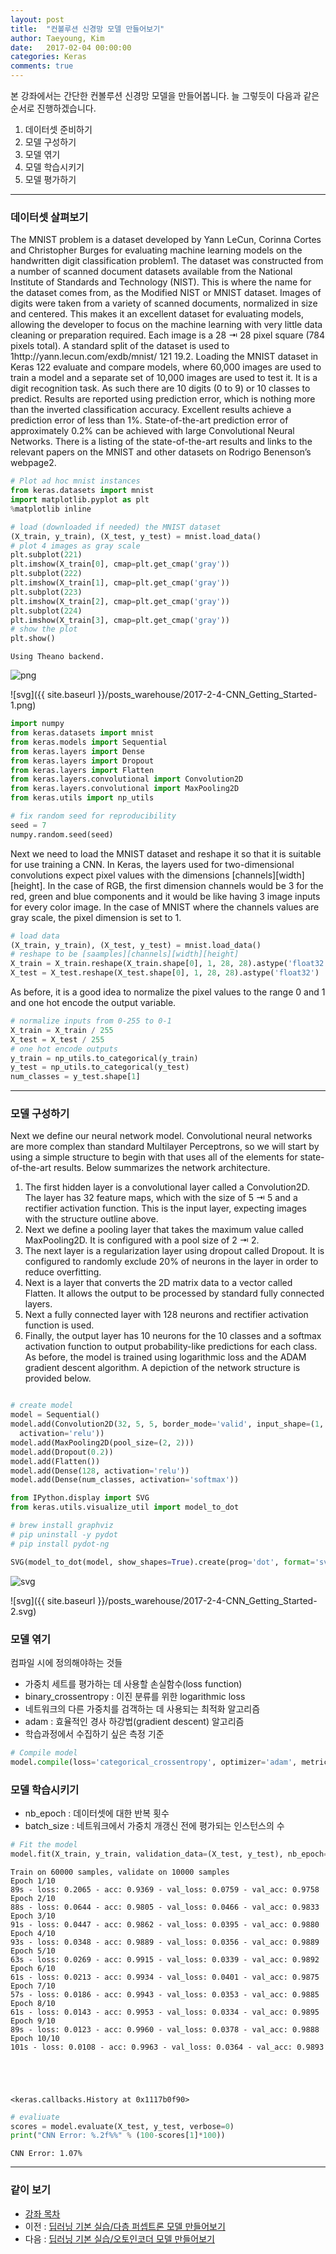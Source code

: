 ```yaml
---
layout: post
title:  "컨볼루션 신경망 모델 만들어보기"
author: Taeyoung, Kim
date:   2017-02-04 00:00:00
categories: Keras
comments: true
---
```

본 강좌에서는 간단한 컨볼루션 신경망 모델을 만들어봅니다. 늘 그렇듯이 다음과 같은 순서로 진행하겠습니다.

1. 데이터셋 준비하기
1. 모델 구성하기
1. 모델 엮기
1. 모델 학습시키기
1. 모델 평가하기

---

### 데이터셋 살펴보기

The MNIST problem is a dataset developed by Yann LeCun, Corinna Cortes and Christopher Burges for evaluating machine learning models on the handwritten digit classification problem1. The dataset was constructed from a number of scanned document datasets available from the National Institute of Standards and Technology (NIST). This is where the name for the dataset comes from, as the Modified NIST or MNIST dataset.
Images of digits were taken from a variety of scanned documents, normalized in size and centered. This makes it an excellent dataset for evaluating models, allowing the developer to focus on the machine learning with very little data cleaning or preparation required. Each image is a 28 ⇥ 28 pixel square (784 pixels total). A standard split of the dataset is used to
1http://yann.lecun.com/exdb/mnist/
    121
19.2. Loading the MNIST dataset in Keras 122
evaluate and compare models, where 60,000 images are used to train a model and a separate set of 10,000 images are used to test it.
It is a digit recognition task. As such there are 10 digits (0 to 9) or 10 classes to predict. Results are reported using prediction error, which is nothing more than the inverted classification accuracy. Excellent results achieve a prediction error of less than 1%. State-of-the-art prediction error of approximately 0.2% can be achieved with large Convolutional Neural Networks. There is a listing of the state-of-the-art results and links to the relevant papers on the MNIST and other datasets on Rodrigo Benenson’s webpage2.


```python
# Plot ad hoc mnist instances
from keras.datasets import mnist
import matplotlib.pyplot as plt
%matplotlib inline  

# load (downloaded if needed) the MNIST dataset
(X_train, y_train), (X_test, y_test) = mnist.load_data()
# plot 4 images as gray scale
plt.subplot(221)
plt.imshow(X_train[0], cmap=plt.get_cmap('gray'))
plt.subplot(222)
plt.imshow(X_train[1], cmap=plt.get_cmap('gray'))
plt.subplot(223)
plt.imshow(X_train[2], cmap=plt.get_cmap('gray'))
plt.subplot(224)
plt.imshow(X_train[3], cmap=plt.get_cmap('gray'))
# show the plot
plt.show()
```

    Using Theano backend.



![png](output_3_1.png)


![svg]({{ site.baseurl }}/posts_warehouse/2017-2-4-CNN_Getting_Started-1.png)


```python
import numpy
from keras.datasets import mnist
from keras.models import Sequential
from keras.layers import Dense
from keras.layers import Dropout
from keras.layers import Flatten
from keras.layers.convolutional import Convolution2D
from keras.layers.convolutional import MaxPooling2D
from keras.utils import np_utils

# fix random seed for reproducibility
seed = 7
numpy.random.seed(seed)
```

Next we need to load the MNIST dataset and reshape it so that it is suitable for use training a CNN. In Keras, the layers used for two-dimensional convolutions expect pixel values with the dimensions [channels][width][height]. In the case of RGB, the first dimension channels would be 3 for the red, green and blue components and it would be like having 3 image inputs for every color image. In the case of MNIST where the channels values are gray scale, the pixel dimension is set to 1.


```python
# load data
(X_train, y_train), (X_test, y_test) = mnist.load_data()
# reshape to be [saamples][channels][width][height]
X_train = X_train.reshape(X_train.shape[0], 1, 28, 28).astype('float32')
X_test = X_test.reshape(X_test.shape[0], 1, 28, 28).astype('float32')
```

As before, it is a good idea to normalize the pixel values to the range 0 and 1 and one hot encode the output variable.


```python
# normalize inputs from 0-255 to 0-1
X_train = X_train / 255
X_test = X_test / 255
# one hot encode outputs
y_train = np_utils.to_categorical(y_train)
y_test = np_utils.to_categorical(y_test)
num_classes = y_test.shape[1]
```

---

### 모델 구성하기

Next we define our neural network model. Convolutional neural networks are more complex than standard Multilayer Perceptrons, so we will start by using a simple structure to begin with that uses all of the elements for state-of-the-art results. Below summarizes the network architecture.
1. The first hidden layer is a convolutional layer called a Convolution2D. The layer has 32 feature maps, which with the size of 5 ⇥ 5 and a rectifier activation function. This is the input layer, expecting images with the structure outline above.
2. Next we define a pooling layer that takes the maximum value called MaxPooling2D. It is configured with a pool size of 2 ⇥ 2.
3. The next layer is a regularization layer using dropout called Dropout. It is configured to randomly exclude 20% of neurons in the layer in order to reduce overfitting.
4. Next is a layer that converts the 2D matrix data to a vector called Flatten. It allows the output to be processed by standard fully connected layers.
5. Next a fully connected layer with 128 neurons and rectifier activation function is used.
6. Finally, the output layer has 10 neurons for the 10 classes and a softmax activation function to output probability-like predictions for each class.
As before, the model is trained using logarithmic loss and the ADAM gradient descent algorithm. A depiction of the network structure is provided below.


```python

# create model
model = Sequential()
model.add(Convolution2D(32, 5, 5, border_mode='valid', input_shape=(1, 28, 28),
  activation='relu'))
model.add(MaxPooling2D(pool_size=(2, 2)))
model.add(Dropout(0.2))
model.add(Flatten())
model.add(Dense(128, activation='relu'))
model.add(Dense(num_classes, activation='softmax'))
```


```python
from IPython.display import SVG
from keras.utils.visualize_util import model_to_dot

# brew install graphviz
# pip uninstall -y pydot
# pip install pydot-ng

SVG(model_to_dot(model, show_shapes=True).create(prog='dot', format='svg'))
```




![svg](output_12_0.svg)



![svg]({{ site.baseurl }}/posts_warehouse/2017-2-4-CNN_Getting_Started-2.svg)

### 모델 엮기

컴파일 시에 정의해야하는 것들
- 가중치 세트를 평가하는 데 사용할 손실함수(loss function)
 - binary_crossentropy : 이진 분류를 위한 logarithmic loss
- 네트워크의 다른 가중치를 검객하는 데 사용되는 최적화 알고리즘
 - adam : 효율적인 경사 하강법(gradient descent) 알고리즘
- 학습과정에서 수집하기 싶은 측정 기준


```python
# Compile model
model.compile(loss='categorical_crossentropy', optimizer='adam', metrics=['accuracy'])
```

### 모델 학습시키기

- nb_epoch : 데이터셋에 대한 반복 횟수
- batch_size : 네트워크에서 가중치 개갱신 전에 평가되는 인스턴스의 수


```python
# Fit the model
model.fit(X_train, y_train, validation_data=(X_test, y_test), nb_epoch=10, batch_size=200,verbose=2)
```

    Train on 60000 samples, validate on 10000 samples
    Epoch 1/10
    89s - loss: 0.2065 - acc: 0.9369 - val_loss: 0.0759 - val_acc: 0.9758
    Epoch 2/10
    88s - loss: 0.0644 - acc: 0.9805 - val_loss: 0.0466 - val_acc: 0.9833
    Epoch 3/10
    91s - loss: 0.0447 - acc: 0.9862 - val_loss: 0.0395 - val_acc: 0.9880
    Epoch 4/10
    93s - loss: 0.0348 - acc: 0.9889 - val_loss: 0.0356 - val_acc: 0.9889
    Epoch 5/10
    63s - loss: 0.0269 - acc: 0.9915 - val_loss: 0.0339 - val_acc: 0.9892
    Epoch 6/10
    61s - loss: 0.0213 - acc: 0.9934 - val_loss: 0.0401 - val_acc: 0.9875
    Epoch 7/10
    57s - loss: 0.0186 - acc: 0.9943 - val_loss: 0.0353 - val_acc: 0.9885
    Epoch 8/10
    61s - loss: 0.0143 - acc: 0.9953 - val_loss: 0.0334 - val_acc: 0.9895
    Epoch 9/10
    89s - loss: 0.0123 - acc: 0.9960 - val_loss: 0.0378 - val_acc: 0.9888
    Epoch 10/10
    101s - loss: 0.0108 - acc: 0.9963 - val_loss: 0.0364 - val_acc: 0.9893





    <keras.callbacks.History at 0x1117b0f90>




```python
# evaliuate
scores = model.evaluate(X_test, y_test, verbose=0)
print("CNN Error: %.2f%%" % (100-scores[1]*100))
```

    CNN Error: 1.07%


---

### 같이 보기

* [강좌 목차](https://tykimos.github.io/Keras/2017/01/27/Keras_Lecture_Plan/)
* 이전 : [딥러닝 기본 실습/다층 퍼셉트론 모델 만들어보기](https://tykimos.github.io/Keras/2017/02/04/MLP_Getting_Started/)
* 다음 : [딥러닝 기본 실습/오토인코더 모델 만들어보기](https://tykimos.github.io/Keras/2017/02/04/AutoEncoder_Getting_Started/)


```python

```
